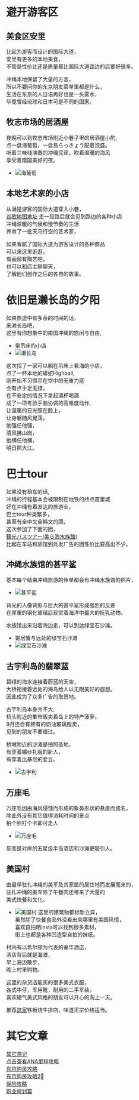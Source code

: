 # 避开游客区
## 美食区安里
比起为游客而设计的国际大道，</br>
安里有更多的本地美食，</br>
不管是性价比还是质量都比国际大道路边的店要好很多。 </br>

冲绳本地保留了大量的方言，</br>
所以不要问你的东京朋友菜单里都是什么，</br>
生活在东京的人日语再好也是一头雾水，</br>
毕竟曾经琉球和日本可是不同的国家。</br>

## 牧志市场的居酒屋
夜晚可以到牧志市场附近小巷子里的居酒屋小酌, </br>
点一盘海葡萄，一盘島らっきょう配着泡盛。</br>
听着三味线演奏的冲绳民谣，吹着温暖的海风</br>
享受着南国美好的夜。</br>
* ![海葡萄](../tmp/20190301_203532.jpg)


## 本地艺术家的小店
从满是游客的国际大道穿入小巷，</br>
[谷歌地图地址](https://goo.gl/maps/mEuMuLA94rk)
走一段路后就会见到路边的各种小店 </br>
冲绳温暖的气候和慢节奏的生活 </br>
养育了一批天马行空的艺术家，</br>

如果看腻了国际大道为游客设计的各种商品 </br>
可以来这里逛逛，</br>
有画廊有陶艺吧，</br>
也可以和店主聊聊天，</br>
了解他们创作之后的各自的故事。</br>

# 依旧是濑长岛的夕阳
如果旅途中有多余的时间的话，</br>
来濑长岛吧，</br>
这里有你想象中的南国冲绳的悠闲与自由, </br>
* 带吊床的小店
* ![濑长岛](../tmp/20190302_141115.jpg)

这次找了一家可以躺在吊床上看海的小店，</br>
点了一杯本地的蟒蛇Highball, </br>
刚开始不习惯吊在空中的无重力感 </br>
会有点手足无措，</br>
在不安定的情况下拿起酒杯喝酒 </br>
成了一项考验手脑协调的高难度动作, </br>
让温暖的日光照在脸上， </br>
让身躯随风晃荡，</br>
他强任他强，</br>
清风拂山岗，</br> 
他横任他横，</br>
明日照大江。</br>

# 巴士tour
如果没有租车的话, </br>
冲绳的行程基本会被限制在地铁的终点首里城 </br>
好在冲绳有着发达的旅游业， </br>
巴士tour种类繁多，</br> 
甚至有全中文全韩文的团，</br> 
这次参加了下面的团，</br>
[観光バスツアー(美ら海水族館)](http://option.okitour.net/detail/?plan_id=9203) </br>
比起在车站和旅馆到处发广告的团性价比要高出不少。</br>

## 冲绳水族馆的甚平鲨
基本每个结束冲绳旅游的传单都会有冲绳水族馆的照片，</br>
* ![甚平鲨](../tmp/20190303_115043.jpg)

背光的人像背影与巨大的甚平鲨形成强烈的反差 </br>
在厚重的钢化玻璃后观赏着海洋中最大的抚乳动物。</br>

水族馆出来沿着海边走，可以到达绿宝石沙滩。</br>
* 寄居蟹与远处的绿宝石沙滩
* ![绿宝石沙滩](../tmp/20190303_121425.jpg)

## 古宇利岛的翡翠蓝
碧绿的海水连接着蔚蓝的天空，</br>
大桥衔接着远处的海岛给人以无限美好的遐想。</br>
因此成为了众多广告的取景地。</br>

古宇利岛本身并不大, </br>
桥头附近的集市贩卖着岛上的特产菠萝。</br>
9月还会有稀有的奶油玻璃贩卖，</br>
见到的朋友不要错过。</br>


桥墩附近的沙滩是拍照圣地，</br>
有穿着婚纱礼服的新人，</br>
有穿着比基尼的爱豆。
* ![古宇利](../tmp/20190303_135842.jpg)

## 万座毛
万座毛因由海风侵蚀而形成的象鼻形状的悬崖而成名，</br>
除此外没有其它值得消耗时间的景点 </br>
拍个照打个卡即可走人 </br>
* ![万座毛](../tmp/20190303_153546.jpg)

反而是对岸的五星级半岛酒店和沙滩更吸引人。</br>

## 美国村
由最早驻扎冲绳的美军及其家属的居住地而发展而来的，</br>
驻扎冲绳的美军除了午餐肉还带来了大量的 </br>
美式快餐和文化。 </br>

* ![美国村](../tmp/20190303_164212.jpg)
这里的建筑物都标新立异，</br>
虽然除了快餐食品外没看出来哪里有美国风情，</br>
喜欢自拍晒insta可以找到很多素材，</br>
街上也都是各种凹造型自拍的妹纸。</br>

村内有以希尔顿为代表的豪华酒店，</br>
酒店背后就是海滩，</br>
早上海边散步，</br>
晚上村里购物。</br>

这里的杂货店能买的很多美式衣服，</br>
各式牛仔，军用靴，耐用的二手军装。</br>
喜欢硬气美式风格的朋友可以开心的淘上一天。</br>

推荐[这家](https://goo.gl/maps/pAJXLKT1qhE2)铁板烧牛排店，味道正宗价格适当。</br>

# 其它文章
[其它游记](../menu.md) </br>
[点击查看ANA里程攻略](https://github.com/cheungYX/algorithm/blob/master/cheung/ana.md) </br>
[东京购房攻略](https://github.com/cheungYX/algorithm/blob/master/cheung/ff.md) </br>
[东京购房攻略2⃣️](https://github.com/cheungYX/algorithm/blob/master/cheung/ff2.md) </br>
[保险攻略](https://github.com/cheungYX/algorithm/blob/master/cheung/hokken.md) </br>
[职业规划篇](https://github.com/cheungYX/algorithm/blob/master/cheung/work_root.md) </br>